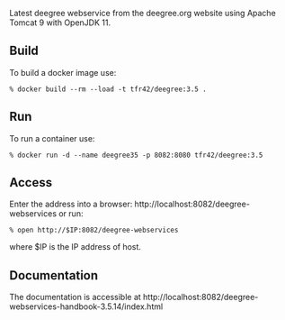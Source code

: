 Latest deegree webservice from the deegree.org website using Apache Tomcat 9 with OpenJDK 11.

## Build

To build a docker image use:

    % docker build --rm --load -t tfr42/deegree:3.5 .

## Run

To run a container use:

    % docker run -d --name deegree35 -p 8082:8080 tfr42/deegree:3.5

## Access

Enter the address into a browser: http://localhost:8082/deegree-webservices or run:

    % open http://$IP:8082/deegree-webservices

where $IP is the IP address of host.

## Documentation

The documentation is accessible at http://localhost:8082/deegree-webservices-handbook-3.5.14/index.html